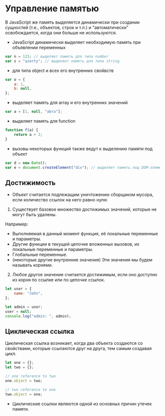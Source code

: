 # Управление памятью

В JavaScript же память выделяется динамически при создании сущностей (т.е., объектов, строк и т.п.) и "автоматически" освобождается, когда они больше не используются.

-   JavaScript динамически выделяет необходимую память при объявлении переменных

```js
var n = 123; // выделяет память для типа number
var s = "azerty"; // выделяет память для типа string
```

-   для типа object и всех его внутренних свойвств

```js
var o = {
    a: 1,
    b: null,
};
```

-   выделяет память для array и его внутренних значений

```js
var a = [1, null, "abra"];
```

-   выделяет память для function

```js
function f(a) {
    return a + 2;
}
```

-   вызовы некоторых функций также ведут к выделению памяти под объект

```js
var d = new Date();
var e = document.createElement("div"); // выделяет память под DOM-элемент
```

## Достижимость

-   Объект считается подлежащим уничтожению сборщиком мусора, если количество ссылок на него равно нулю

1. Существует базовое множество достижимых значений, которые не могут быть удалены.

Например:

-   Выполняемая в данный момент функция, её локальные переменные и параметры.
-   Другие функции в текущей цепочке вложенных вызовов, их локальные переменные и параметры.
-   Глобальные переменные.
-   (некоторые другие внутренние значения) Эти значения мы будем называть корнями.

2. Любое другое значение считается достижимым, если оно доступно из корня по ссылке или по цепочке ссылок.

```js
let user = {
    name: "John",
};

let admin = user;
user = null;
console.log("admin: ", admin);
```

## Циклическая ссылка

Циклическая ссылка возникает, когда два объекта создаются со свойствами, которые ссылаются друг на друга, тем самым создавая цикл.


```js
let one = {};
let two = {};

// one reference to two
one.object = two;

// two reference to one
two.object = one;
```

- Циклические ссылки являются одной из основных причин утечек памяти.